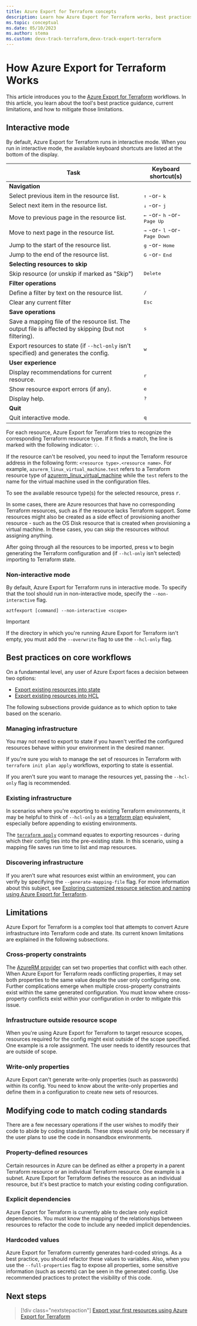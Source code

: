 ```yaml
---
title: Azure Export for Terraform concepts
description: Learn how Azure Export for Terraform works, best practices, and limitations around the tool.
ms.topic: conceptual
ms.date: 05/10/2023
ms.author: stema
ms.custom: devx-track-terraform,devx-track-export-terraform
---
```


# How Azure Export for Terraform Works

This article introduces you to the [Azure Export for Terraform](./export-terraform-overview.md) workflows. In this article, you learn about the tool's best practice guidance, current limitations, and how to mitigate those limitations.

## Interactive mode

By default, Azure Export for Terraform runs in interactive mode. When you run in interactive mode, the available keyboard shortcuts are listed at the bottom of the display.

| Task                                                                                                    | Keyboard shortcut(s)                                     |
|---------------------------------------------------------------------------------------------------------|----------------------------------------------------------|
| **Navigation**                                                                                          |                                                          |
| Select previous item in the resource list.                                                              | <kbd>↑</kbd> -or- <kbd>k</kbd>                           |
| Select next item in the resource list.                                                                  | <kbd>↓</kbd> -or- <kbd>j</kbd>                           |
| Move to previous page in the resource list.                                                             | <kbd>←</kbd> -or- <kbd>h</kbd> -or- <kbd>Page Up</kbd>   |
| Move to next page in the resource list.                                                                 | <kbd>→</kbd> -or- <kbd>l</kbd> -or- <kbd>Page Down</kbd> |
| Jump to the start of the resource list.                                                                 | <kbd>g</kbd> -or- <kbd>Home</kbd>                        |
| Jump to the end of the resource list.                                                                   | <kbd>G</kbd> -or- <kbd>End</kbd>                         |
| **Selecting resources to skip**                                                                         |                                                          |
| Skip resource (or unskip if marked as "Skip")                                                           | <kbd>Delete</kbd>                                        |
| **Filter operations**                                                                                   |                                                          |
| Define a filter by text on the resource list.                                                           | <kbd>/</kbd>                                             |
| Clear any current filter                                                                                | <kbd>Esc</kbd>                                           |
| **Save operations**                                                                                     |                                                          |
| Save a mapping file of the resource list. The output file is affected by skipping (but not filtering).  | <kbd>s</kbd>                                             |
| Export resources to state (if `--hcl-only` isn't specified) and generates the config.                   | <kbd>w</kbd>                                             |
| **User experience**                                                                                     |                                                          |
| Display recommendations for current resource.                                                           | <kbd>r</kbd>                                             |
| Show resource export errors (if any).                                                                   | <kbd>e</kbd>                                             |
| Display help.                                                                                           | <kbd>?</kbd>                                             |
| **Quit**                                                                                                |                                                          |
| Quit interactive mode.                                                                                  | <kbd>q</kbd>                                             |

For each resource, Azure Export for Terraform tries to recognize the corresponding Terraform resource type. If it finds a match, the line is marked with the following indicator: 💡.

If the resource can't be resolved, you need to input the Terraform resource address in the following form: `<resource type>.<resource name>`. For example, `azurerm_linux_virtual_machine.test` refers to a Terraform resource type of [azurerm_linux_virtual_machine](https://registry.terraform.io/providers/hashicorp/azurerm/latest/docs/resources/linux_virtual_machine) while the `test` refers to the name for the virtual machine used in the configuration files.

To see the available resource type(s) for the selected resource, press <kbd>r</kbd>.

In some cases, there are Azure resources that have no corresponding Terraform resources, such as if the resource lacks Terraform support. Some resources might also be created as a side effect of provisioning another resource - such as the OS Disk resource that is created when provisioning a virtual machine. In these cases, you can skip the resources without assigning anything.

After going through all the resources to be imported, press <kbd>w</kbd> to begin generating the Terraform configuration and (if `--hcl-only` isn't selected) importing to Terraform state.

### Non-interactive mode

By default, Azure Export for Terraform runs in interactive mode. To specify that the tool should run in non-interactive mode, specify the `--non-interactive` flag.

```console
aztfexport [command] --non-interactive <scope>
```

> [!IMPORTANT]
> If the directory in which you're running Azure Export for Terraform isn't empty, you must add the `--overwrite` flag to use the `--hcl-only` flag.

## Best practices on core workflows

On a fundamental level, any user of Azure Export faces a decision between two options:

- [Export existing resources into state](export-first-resources.md)
- [Export existing resources into HCL](export-resources-hcl.md)

The following subsections provide guidance as to which option to take based on the scenario.

### Managing infrastructure

You may not need to export to state if you haven't verified the configured resources behave within your environment in the desired manner.

If you're sure you wish to manage the set of resources in Terraform with `terraform init plan apply` workflows, exporting to state is essential.

If you aren't sure you want to manage the resources yet, passing the `--hcl-only` flag is recommended.

### Existing infrastructure

In scenarios where you're exporting to existing Terraform environments, it may be helpful to think of `--hcl-only` as a [terraform plan](https://developer.hashicorp.com/terraform/cli/commands/plan) equivalent, especially before appending to existing environments.

The [`terraform apply`](https://developer.hashicorp.com/terraform/cli/commands/apply) command equates to exporting resources - during which their config ties into the pre-existing state. In this scenario, using a mapping file saves run time to list and map resources.

### Discovering infrastructure

If you aren't sure what resources exist within an environment, you can verify by specifying the `--generate-mapping-file` flag. For more information about this subject, see [Exploring customized resource selection and naming using Azure Export for Terraform](select-custom-resources.md).

## Limitations

Azure Export for Terraform is a complex tool that attempts to convert Azure infrastructure into Terraform code and state. Its current known limitations are explained in the following subsections.

### Cross-property constraints

The [AzureRM provider](https://github.com/hashicorp/terraform-provider-azurerm) can set two properties that conflict with each other. When Azure Export for Terraform reads conflicting properties, it may set both properties to the same value despite the user only configuring one. Further complications emerge when multiple cross-property constraints exist within the same generated configuration. You must know where cross-property conflicts exist within your configuration in order to mitigate this issue.

### Infrastructure outside resource scope

When you're using Azure Export for Terraform to target resource scopes, resources required for the config might exist outside of the scope specified. One example is a role assignment. The user needs to identify resources that are outside of scope.

### Write-only properties

Azure Export can't generate write-only properties (such as passwords) within its config. You need to know about the write-only properties and define them in a configuration to create new sets of resources.

## Modifying code to match coding standards

There are a few necessary operations if the user wishes to modify their code to abide by coding standards. These steps would only be necessary if the user plans to use the code in nonsandbox environments.

### Property-defined resources

Certain resources in Azure can be defined as either a property in a parent Terraform resource or an individual Terraform resource. One example is a subnet. Azure Export for Terraform defines the resource as an individual resource, but it's best practice to match your existing coding configuration.

### Explicit dependencies

Azure Export for Terraform is currently able to declare only explicit dependencies. You must know the mapping of the relationships between resources to refactor the code to include any needed implicit dependencies.

### Hardcoded values

Azure Export for Terraform currently generates hard-coded strings. As a best practice, you should refactor these values to variables. Also, when you use the `--full-properties` flag to expose all properties, some sensitive information (such as secrets) can be seen in the generated config. Use recommended practices to protect the visibility of this code.

## Next steps

> [!div class="nextstepaction"]
> [Export your first resources using Azure Export for Terraform](export-first-resources.md)

